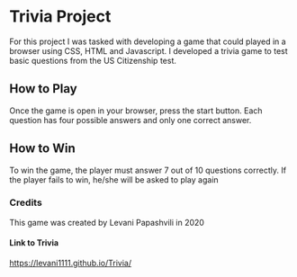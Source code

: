 # Trivia Project

For this project I was tasked with developing a game that could played in a browser using CSS, HTML and Javascript. I developed a trivia game to test basic questions from the US Citizenship test.

## How to Play

Once the game is open in your browser, press the start button.  Each question has four possible answers and only one correct answer.

## How to Win

To win the game, the player must answer 7 out of 10 questions correctly.  If the player fails to win, he/she will be asked to play again

### Credits

This game was created by Levani Papashvili in 2020

#### Link to Trivia
https://levani1111.github.io/Trivia/

